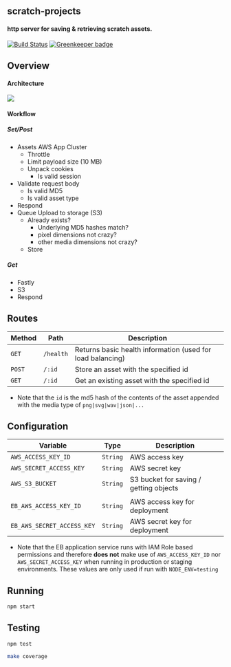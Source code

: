 ## scratch-projects
#### http server for saving & retrieving scratch assets.

[![Build Status](https://travis-ci.com/LLK/scratch-assets.svg?token=xzzHj4ct3SyBTpeqxnx1&branch=develop)](https://travis-ci.com/LLK/scratch-assets)
[![Greenkeeper badge](https://badges.greenkeeper.io/LLK/scratch-assets.svg?token=60538b212e62273e32ba817c779892fede97dd6575a84826f7205bea69338d02&ts=1526475781390)](https://greenkeeper.io/)

## Overview

#### Architecture
![](https://github.com/colbygk/scratch-assets/blob/4aad8750544d500099dea303570016575b69839c/architecture.png)

#### Workflow

##### Set/Post
- Assets AWS App Cluster
    - Throttle
    - Limit payload size (10 MB)
    - Unpack cookies
      - Is valid session
- Validate request body
    - Is valid MD5
    - Is valid asset type
- Respond
- Queue Upload to storage (S3)
    - Already exists?
      - Underlying MD5 hashes match?
      - pixel dimensions not crazy?
      - other media dimensions not crazy?
    - Store

##### Get
- Fastly
- S3
- Respond

## Routes
| Method | Path      | Description                                                 |
| ------ | --------- | ----------------------------------------------------------- |
| `GET`  | `/health` | Returns basic health information (used for load balancing)  |
| `POST` | `/:id`    | Store an asset with the specified id                        |
| `GET`  | `/:id`    | Get an existing asset with the specified id                 |

* Note that the `id` is the md5 hash of the contents of the asset appended with the media type of `png|svg|wav|json|...`

## Configuration
| Variable                   | Type     | Description                                 |
| -------------------------- | -------- | ------------------------------------------- |
| `AWS_ACCESS_KEY_ID`        | `String` | AWS access key                              |
| `AWS_SECRET_ACCESS_KEY`    | `String` | AWS secret key                              |
| `AWS_S3_BUCKET`            | `String` | S3 bucket for saving / getting objects      |
|                            |          |                                             |
| `EB_AWS_ACCESS_KEY_ID`     | `String` | AWS access key for deployment               |
| `EB_AWS_SECRET_ACCESS_KEY` | `String` | AWS secret key for deployment               |

* Note that the EB application service runs with IAM Role based permissions and therefore **does not** make use of `AWS_ACCESS_KEY_ID` nor `AWS_SECRET_ACCESS_KEY` when running in production or staging environments. These values are only used if run with `NODE_ENV=testing`

## Running
```bash
npm start
```

## Testing
```bash
npm test
```

```bash
make coverage
```
